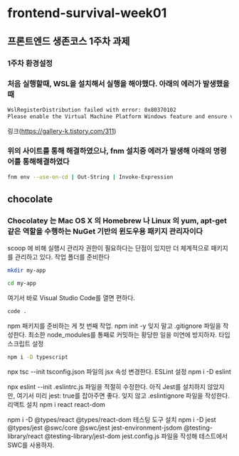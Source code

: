 # frontend-survival-week01

## 프론트엔드 생존코스 1주차 과제

### 1주차 환경설정

### 처음 실행할때, WSL을 설치해서 실행을 해야했다. 아래의 에러가 발생했을때

```bash
WslRegisterDistribution failed with error: 0x80370102
Please enable the Virtual Machine Platform Windows feature and ensure virtualization is enabled in the BIOS.
```

링크(<https://gallery-k.tistory.com/311>)

### 위의 사이트를 통해 해결하였으나, fnm 설치중 에러가 발생해 아래의 명령어를 통해해결하였다

```bash
fnm env --use-on-cd | Out-String | Invoke-Expression
```

## chocolate

### Chocolatey 는 Mac OS X 의 Homebrew 나 Linux 의 yum, apt-get 같은 역할을 수행하는 NuGet 기반의 윈도우용 패키지 관리자이다

scoop 에 비해 실행시 관리자 권한이 필요하다는 단점이 있지만 더 체계적으로 패키지를 관리하고 있다.
작업 폴더를 준비한다

```bash
mkdir my-app
```

```bash
cd my-app
```

여기서 바로 Visual Studio Code를 열면 편하다.

```bash
code .
```

npm 패키지를 준비하는 게 첫 번째 작업.
npm init -y
잊지 말고 .gitignore 파일을 작성한다.
최소한 node_modules를 통째로 커밋하는 황당한 일을 미연에 방지하자.
타입스크립트 설정

```bash
npm i -D typescript
```

npx tsc --init
tsconfig.json 파일의 jsx 속성 변경한다.
ESLint 설정
npm i -D eslint

npx eslint --init
.eslintrc.js 파일을 적절히 수정한다. 아직 Jest를 설치하지 않았지만, 여기서 미리 jest: true를 잡아주면 좋다.
잊지 않고 .eslintignore 파일을 작성한다.
리액트 설치
npm i react react-dom

npm i -D @types/react @types/react-dom
테스팅 도구 설치
npm i -D jest @types/jest @swc/core @swc/jest
    jest-environment-jsdom
    @testing-library/react @testing-library/jest-dom
jest.config.js 파일을 작성해 테스트에서 SWC를 사용하자.
